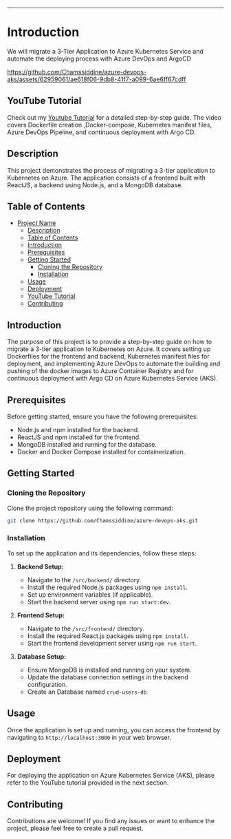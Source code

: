 ---

# Introduction

We will migrate  a 3-Tier Application to Azure Kubernetes Service and automate the deploying process with Azure DevOps and ArgoCD

https://github.com/Chamssiddine/azure-devops-aks/assets/62959061/ae618f06-9db8-41f7-a099-6ae6ff67cdff


## YouTube Tutorial

Check out my [Youtube Tutorial](https://www.youtube.com/watch?v=_3vswaY7oYA&ab_channel=Chamssiddineabd) for a detailed step-by-step guide. The video covers Dockerfile creation ,Docker-compose, Kubernetes manifest files, Azure DevOps Pipeline, and continuous deployment with Argo CD.

## Description

This project demonstrates the process of migrating a 3-tier application to Kubernetes on Azure. The application consists of a frontend built with ReactJS, a backend using Node.js, and a MongoDB database.

## Table of Contents

- [Project Name](#project-name)
  - [Description](#description)
  - [Table of Contents](#table-of-contents)
  - [Introduction](#introduction)
  - [Prerequisites](#prerequisites)
  - [Getting Started](#getting-started)
    - [Cloning the Repository](#cloning-the-repository)
    - [Installation](#installation)
  - [Usage](#usage)
  - [Deployment](#deployment)
  - [YouTube Tutorial](#youtube-tutorial)
  - [Contributing](#contributing)

## Introduction

The purpose of this project is to provide a step-by-step guide on how to migrate a 3-tier application to Kubernetes on Azure. It covers setting up Dockerfiles for the frontend and backend, Kubernetes manifest files for deployment, and implementing Azure DevOps to automate the building and pushing of the docker images to Azure Container Registry and for continuous deployment with Argo CD on Azure Kubernetes Service (AKS).

## Prerequisites

Before getting started, ensure you have the following prerequisites:

- Node.js and npm installed for the backend.
- ReactJS and npm installed for the frontend.
- MongoDB installed and running for the database.
- Docker and Docker Compose installed for containerization.

## Getting Started

### Cloning the Repository

Clone the project repository using the following command:

```bash
git clone https://github.com/Chamssiddine/azure-devops-aks.git
```

### Installation

To set up the application and its dependencies, follow these steps:

1. **Backend Setup:**
   - Navigate to the `/src/backend/` directory.
   - Install the required Node.js packages using `npm install`.
   - Set up environment variables (if applicable).
   - Start the backend server using `npm run start:dev`.

2. **Frontend Setup:**
   - Navigate to the `/src/frontend/` directory.
   - Install the required React.js packages using `npm install`.
   - Start the frontend development server using `npm run start`.

3. **Database Setup:**
   - Ensure MongoDB is installed and running on your system.
   - Update the database connection settings in the backend configuration.
   - Create an Database named `crud-users-db`

## Usage

Once the application is set up and running, you can access the frontend by navigating to `http://localhost:3000` in your web browser.

## Deployment

For deploying the application on Azure Kubernetes Service (AKS), please refer to the YouTube tutorial provided in the next section.


## Contributing

Contributions are welcome! If you find any issues or want to enhance the project, please feel free to create a pull request.
